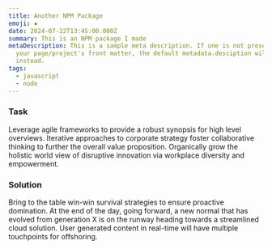 ```yaml
---
title: Another NPM Package
emoji: ▪️
date: 2024-07-22T13:45:00.000Z
summary: This is an NPM package I made
metaDescription: This is a sample meta description. If one is not present in
  your page/project's front matter, the default metadata.desciption will be used
  instead.
tags:
  - javascript
  - node
---
```


### Task

Leverage agile frameworks to provide a robust synopsis for high level overviews. Iterative approaches to corporate strategy foster collaborative thinking to further the overall value proposition. Organically grow the holistic world view of disruptive innovation via workplace diversity and empowerment.

### Solution

Bring to the table win-win survival strategies to ensure proactive domination. At the end of the day, going forward, a new normal that has evolved from generation X is on the runway heading towards a streamlined cloud solution. User generated content in real-time will have multiple touchpoints for offshoring.
